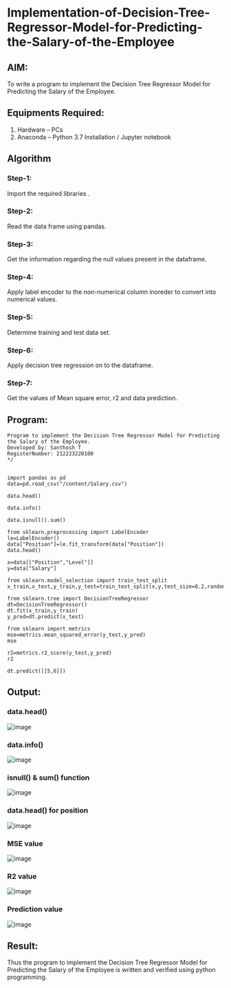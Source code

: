 # Implementation-of-Decision-Tree-Regressor-Model-for-Predicting-the-Salary-of-the-Employee

## AIM:
To write a program to implement the Decision Tree Regressor Model for Predicting the Salary of the Employee.

## Equipments Required:
1. Hardware – PCs
2. Anaconda – Python 3.7 Installation / Jupyter notebook

## Algorithm
### Step-1:
Import the required libraries .
### Step-2:
Read the data frame using pandas.
### Step-3:
Get the information regarding the null values present in the dataframe.
### Step-4:
Apply label encoder to the non-numerical column inoreder to convert into numerical values.
### Step-5:
Determine training and test data set.
### Step-6:
Apply decision tree regression on to the dataframe.
### Step-7:
Get the values of Mean square error, r2 and data prediction.

## Program:
```/*
Program to implement the Decision Tree Regressor Model for Predicting the Salary of the Employee.
Developed by: Santhosh T
RegisterNumber: 212223220100
*/


import pandas as pd
data=pd.read_csv("/content/Salary.csv")

data.head()

data.info()

data.isnull().sum()

from sklearn.preprocessing import LabelEncoder
le=LabelEncoder()
data["Position"]=le.fit_transform(data["Position"])
data.head()

x=data[["Position","Level"]]
y=data["Salary"]

from sklearn.model_selection import train_test_split
x_train,x_test,y_train,y_test=train_test_split(x,y,test_size=0.2,random_state=2)

from sklearn.tree import DecisionTreeRegressor
dt=DecisionTreeRegressor()
dt.fit(x_train,y_train)
y_pred=dt.predict(x_test)

from sklearn import metrics
mse=metrics.mean_squared_error(y_test,y_pred)
mse

r2=metrics.r2_score(y_test,y_pred)
r2

dt.predict([[5,6]])

```

## Output:

### data.head()
![image](https://github.com/SanthoshThiru/Implementation-of-Decision-Tree-Regressor-Model-for-Predicting-the-Salary-of-the-Employee/assets/148958618/fe2c1be3-b3ab-4739-acef-2b491a32342f)

### data.info()
![image](https://github.com/SanthoshThiru/Implementation-of-Decision-Tree-Regressor-Model-for-Predicting-the-Salary-of-the-Employee/assets/148958618/dd863ff5-7de2-4492-96e4-4ec89d70dd57)


### isnull() & sum() function
![image](https://github.com/SanthoshThiru/Implementation-of-Decision-Tree-Regressor-Model-for-Predicting-the-Salary-of-the-Employee/assets/148958618/a8b4cad7-235e-45b8-b65d-6225a7479851)


### data.head() for position
![image](https://github.com/SanthoshThiru/Implementation-of-Decision-Tree-Regressor-Model-for-Predicting-the-Salary-of-the-Employee/assets/148958618/2bd6d3c9-cfc2-4691-af28-b5990cb0f800)


### MSE value
![image](https://github.com/SanthoshThiru/Implementation-of-Decision-Tree-Regressor-Model-for-Predicting-the-Salary-of-the-Employee/assets/148958618/9dc4af78-4795-4e1c-8de8-02cfc6ff6255)


### R2 value
![image](https://github.com/SanthoshThiru/Implementation-of-Decision-Tree-Regressor-Model-for-Predicting-the-Salary-of-the-Employee/assets/148958618/295605dd-34ab-4ec8-92e7-cc8acbe3fdc5)


### Prediction value
![image](https://github.com/SanthoshThiru/Implementation-of-Decision-Tree-Regressor-Model-for-Predicting-the-Salary-of-the-Employee/assets/148958618/4aca6625-e3ff-4228-8f0d-8f6f253ff712)



## Result:
Thus the program to implement the Decision Tree Regressor Model for Predicting the Salary of the Employee is written and verified using python programming.
